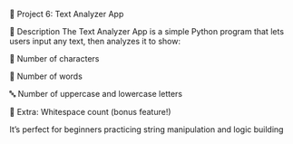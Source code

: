 🧠 Project 6: Text Analyzer App

📌 Description
The Text Analyzer App is a simple Python program that lets users input any text, then analyzes it to show:

📝 Number of characters

🧮 Number of words

🔤 Number of uppercase and lowercase letters

🧠 Extra: Whitespace count (bonus feature!)

It’s perfect for beginners practicing string manipulation and logic building
